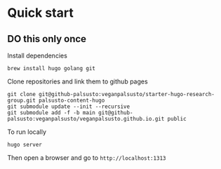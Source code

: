# Quick start 

## DO this only once 
Install dependencies
```
brew install hugo golang git
```

Clone repositories and link them to github pages 
```
git clone git@github-palsusto:veganpalsusto/starter-hugo-research-group.git palsusto-content-hugo
git submodule update --init --recursive
git submodule add -f -b main git@github-palsusto:veganpalsusto/veganpalsusto.github.io.git public
```

To run locally
```
hugo server
```

Then open a browser and go to `http://localhost:1313`
